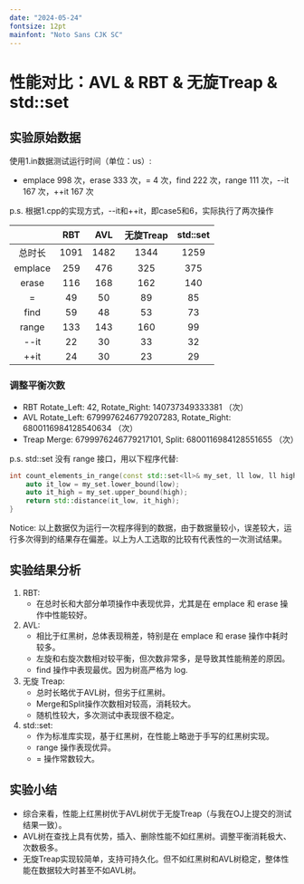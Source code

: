 ```yaml
---
date: "2024-05-24"
fontsize: 12pt
mainfont: "Noto Sans CJK SC"
---
```


# 性能对比：AVL & RBT & 无旋Treap & std::set

## 实验原始数据

使用1.in数据测试运行时间（单位：us）: 

* emplace 998 次，erase 333 次，= 4 次，find 222 次，range 111 次，--it 167 次，++it 167 次

p.s. 根据1.cpp的实现方式，--it和++it，即case5和6，实际执行了两次操作

|  | RBT | AVL | 无旋Treap | std::set |
|:-----:|:----:|:----:|:----:|:----:|
|总时长|1091|1482|1344|1259|
|emplace|259|476|325|375|
|erase|116|168|162|140|
|=|49|50|89|85|
|find|59|48|53|73|
|range|133|143|160|99|
|--it|22|30|33|32|
|++it|24|30|23|29|

### 调整平衡次数

* RBT Rotate_Left: 42, Rotate_Right: 140737349333381 （次）
* AVL Rotate_Left: 6799976246779207283, Rotate_Right: 6800116984128540634 （次）
* Treap Merge: 6799976246779217101, Split: 6800116984128551655 （次）
  
p.s. std::set 没有 range 接口，用以下程序代替:

``` cpp
int count_elements_in_range(const std::set<ll>& my_set, ll low, ll high) {
    auto it_low = my_set.lower_bound(low);
    auto it_high = my_set.upper_bound(high);
    return std::distance(it_low, it_high);
}
```

Notice: 以上数据仅为运行一次程序得到的数据，由于数据量较小，误差较大，运行多次得到的结果存在偏差。以上为人工选取的比较有代表性的一次测试结果。

## 实验结果分析

1. RBT:
   * 在总时长和大部分单项操作中表现优异，尤其是在 emplace 和 erase 操作中性能较好。
2. AVL:
   * 相比于红黑树，总体表现稍差，特别是在 emplace 和 erase 操作中耗时较多。
   * 左旋和右旋次数相对较平衡，但次数非常多，是导致其性能稍差的原因。
   * find 操作中表现最优。因为树高严格为 log.
3. 无旋 Treap:
   * 总时长略优于AVL树，但劣于红黑树。
   * Merge和Split操作次数相对较高，消耗较大。
   * 随机性较大，多次测试中表现很不稳定。
4. std::set:
   * 作为标准库实现，基于红黑树，在性能上略逊于手写的红黑树实现。
   * range 操作表现优异。
   * = 操作常数较大。
  
## 实验小结

* 综合来看，性能上红黑树优于AVL树优于无旋Treap（与我在OJ上提交的测试结果一致）。
* AVL树在查找上具有优势，插入、删除性能不如红黑树。调整平衡消耗极大、次数极多。
* 无旋Treap实现较简单，支持可持久化。但不如红黑树和AVL树稳定，整体性能在数据较大时甚至不如AVL树。